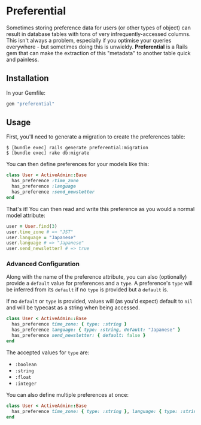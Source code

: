 # Preferential

Sometimes storing preference data for users (or other types of object) can result in database tables with tons of very infrequently-accessed columns. This isn't always a problem, especially if you optimise your queries everywhere - but sometimes doing this is unwieldy. **Preferential** is a Rails gem that can make the extraction of this "metadata" to another table quick and painless.

## Installation

In your Gemfile:

``` ruby
gem "preferential"
```

## Usage

First, you'll need to generate a migration to create the preferences table:

    $ [bundle exec] rails generate preferential:migration
    $ [bundle exec] rake db:migrate

You can then define preferences for your models like this:

```ruby
class User < ActiveAdmin::Base
  has_preference :time_zone
  has_preference :language
  has_preference :send_newsletter
end
```

That's it! You can then read and write this preference as you would a normal model attribute:

```ruby
user = User.find(3)
user.time_zone # => "JST"
user.language = "Japanese"
user.language # => "Japanese"
user.send_newsletter? # => true
```

### Advanced Configuration

Along with the name of the preference attribute, you can also (optionally) provide a `default` value for preferences and a `type`. A preference's `type` will be inferred from its `default` if no `type` is provided but a `default` is.

If no `default` or `type` is provided, values will (as you'd expect) default to `nil` and will be typecast as a string when being accessed.

```ruby
class User < ActiveAdmin::Base
  has_preference time_zone: { type: :string }
  has_preference language: { type: :string, default: "Japanese" }
  has_preference send_newsletter: { default: false }
end
```

The accepted values for `type` are:

* `:boolean`
* `:string`
* `:float`
* `:integer`

You can also define multiple preferences at once:

```ruby
class User < ActiveAdmin::Base
  has_preference time_zone: { type: :string }, language: { type: :string, default: "Japanese" }
end
```
